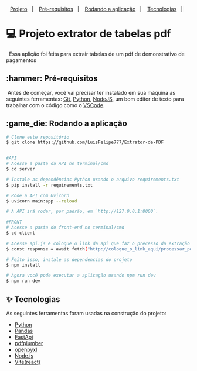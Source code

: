 <p align="center">
  <a href="#title">Projeto</a>&nbsp;&nbsp;&nbsp;|&nbsp;&nbsp;&nbsp; 
  <a href="#requirements">Pré-requisitos</a>&nbsp;&nbsp;&nbsp;|&nbsp;&nbsp;&nbsp;
  <a href="#rodando">Rodando a aplicação</a>&nbsp;&nbsp;&nbsp;|&nbsp;&nbsp;&nbsp;
  <a href="#technologies">Tecnologias</a>&nbsp;&nbsp;&nbsp;|&nbsp;&nbsp;&nbsp; 
</p>

<h1 id="title">💻 Projeto extrator de tabelas pdf</h1>

<p>&nbsp; Essa aplição foi feita para extrair tabelas de um pdf de demonstrativo de pagamentos</p>

<h2 id="requirements">:hammer: Pré-requisitos</h1>

<p>&nbsp;Antes de começar, você vai precisar ter instalado em sua máquina as seguintes ferramentas: <a href="https://git-scm.com">Git</a>, <a href="https://www.python.org/">Python</a>, <a href="https://nodejs.org/pt-br/">NodeJS</a>, um bom editor de texto para trabalhar com o código como o <a href="https://code.visualstudio.com/">VSCode</a>.</p>

<h2 id="rodando">:game_die: Rodando a aplicação</h2>

```bash
# Clone este repositório
$ git clone https://github.com/LuisFelipe777/Extrator-de-PDF


#API
# Acesse a pasta da API no terminal/cmd
$ cd server

# Instale as dependências Python usando o arquivo requirements.txt
$ pip install -r requirements.txt

# Rode a API com Uvicorn
$ uvicorn main:app --reload

# A API irá rodar, por padrão, em `http://127.0.0.1:8000`.

#FRONT
# Acesse a pasta do front-end no terminal/cmd
$ cd client

# Acesse api.js e coloque o link da api que faz o precesso da extração
$ const response = await fetch("http://coloque_o_link_aqui/processar_pdf",

# Feito isso, instale as dependencias do projeto
$ npm install

# Agora você pode executar a aplicação usando npm run dev
$ npm run dev

```

<h2 id="technologies">✨ Tecnologias</h2>

As seguintes ferramentas foram usadas na construção do projeto:

- [Python](https://www.python.org/)
- [Pandas](https://pandas.pydata.org/)
- [FastApi](https://www.python.org/)
- [pdfplumber](https://pypi.org/project/pdfplumber/)
- [openpyxl](https://pypi.org/project/openpyxl/)
- [Node.js](https://nodejs.org/en/)
- [Vite(react)](https://vite.dev/)
